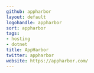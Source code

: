 ```yaml
---
github: appharbor
layout: default
logohandle: appharbor
sort: appharbor
tags:
- hosting
- dotnet
title: AppHarbor
twitter: appharbor
website: https://appharbor.com/
---
```

